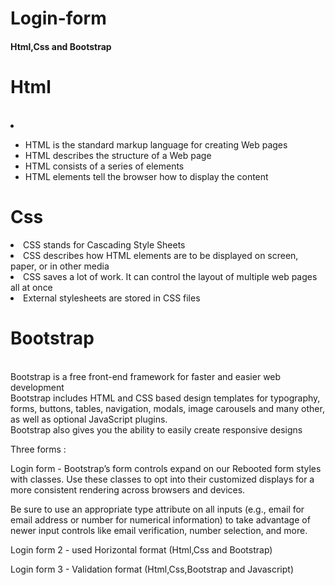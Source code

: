 # Login-form
<h4>Html,Css and Bootstrap</h4>

<h1>Html</h1> <br> <li></li>
<ul> 
 <li>HTML is the standard markup language for creating Web pages</li>
 <li>HTML describes the structure of a Web page</li>
 <li>HTML consists of a series of elements</li>
<li>HTML elements tell the browser how to display the content </li>
</ul>

<h1>Css</h1> 
<li>CSS stands for Cascading Style Sheets</li>
<li>CSS describes how HTML elements are to be displayed on screen, paper, or in other media</li>
<li>CSS saves a lot of work. It can control the layout of multiple web pages all at once</li>
<li>External stylesheets are stored in CSS files</li>

 <h1>Bootstrap </h1><br>
Bootstrap is a free front-end framework for faster and easier web development<br>
Bootstrap includes HTML and CSS based design templates for typography, forms, buttons, tables, navigation, modals, image carousels and many other, as well as optional JavaScript plugins.<br>
Bootstrap also gives you the ability to easily create responsive designs<br>


            
    

Three forms :

Login form - Bootstrap’s form controls expand on our Rebooted form styles with classes. Use these classes to opt into their customized displays for a more consistent rendering across browsers and devices.

Be sure to use an appropriate type attribute on all inputs (e.g., email for email address or number for numerical information) to take advantage of newer input controls like email verification, number selection, and more.


Login form 2 - used Horizontal format (Html,Css and Bootstrap)


Login form 3 - Validation format (Html,Css,Bootstrap and Javascript)

